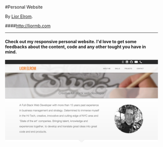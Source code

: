 #Personal Website

By [Lior Elrom](http://liormb.com/).

####<http://liormb.com>

- - -

#### Check out my responsive personal website. I'd love to get some feedbacks about the content, code and any other tought you have in mind.

![Personal Website](assets/images/liormb.png "Lior Elrom")


